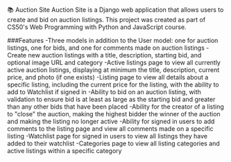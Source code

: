 📚 Auction Site
Auction Site is a Django web application that allows users to create and bid on auction listings. This project was created as part of CS50's Web Programming with Python and JavaScript course.

###Features
-Three models in addition to the User model: one for auction listings, one for bids, and one for comments made on auction listings
-Create new auction listings with a title, description, starting bid, and optional image URL and category
-Active listings page to view all currently active auction listings, displaying at minimum the title, description, current price, and photo (if one exists)
-Listing page to view all details about a specific listing, including the current price for the listing, with the ability to add to Watchlist if signed in
-Ability to bid on an auction listing, with validation to ensure bid is at least as large as the starting bid and greater than any other bids that have been placed
-Ability for the creator of a listing to "close" the auction, making the highest bidder the winner of the auction and making the listing no longer active
-Ability for signed in users to add comments to the listing page and view all comments made on a specific listing
-Watchlist page for signed in users to view all listings they have added to their watchlist
-Categories page to view all listing categories and active listings within a specific category

